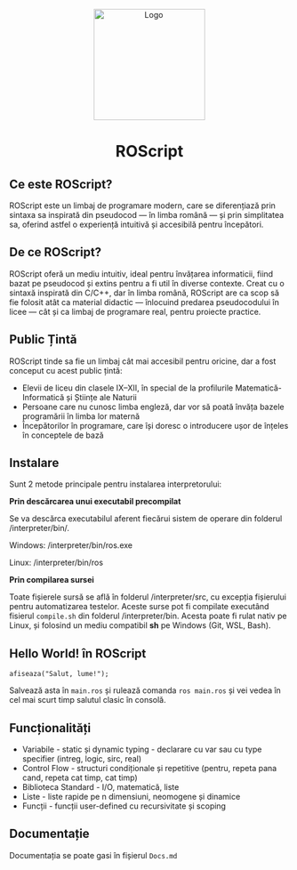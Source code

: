 <p align="center">
<img src="https://rares-cosma.github.io/logo.png" alt="Logo" width="200" height="200">
</p>

<h1 align="center">ROScript</h1>

## Ce este ROScript?

ROScript este un limbaj de programare modern, care se diferențiază prin sintaxa sa inspirată din pseudocod — în limba română — și prin simplitatea sa, oferind astfel o experiență intuitivă și accesibilă pentru începători.

## De ce ROScript?

ROScript oferă un mediu intuitiv, ideal pentru învățarea informaticii, fiind bazat pe pseudocod și extins pentru a fi util în diverse contexte.
Creat cu o sintaxă inspirată din C/C++, dar în limba română, ROScript are ca scop să fie folosit atât ca material didactic — înlocuind predarea pseudocodului în licee — cât și ca limbaj de programare real, pentru proiecte practice.

## Public Țintă

ROScript tinde sa fie un limbaj cât mai accesibil pentru oricine, dar a fost conceput cu acest public țintă:
* Elevii de liceu din clasele IX–XII, în special de la profilurile Matematică-Informatică și Științe ale Naturii
* Persoane care nu cunosc limba engleză, dar vor să poată învăța bazele programării în limba lor maternă
* Începătorilor în programare, care își doresc o introducere ușor de înțeles în conceptele de bază

## Instalare

Sunt 2 metode principale pentru instalarea interpretorului:

**Prin descărcarea unui executabil precompilat**

Se va descărca executabilul aferent fiecărui sistem de operare din folderul /interpreter/bin/.

Windows: /interpreter/bin/ros.exe

Linux: /interpreter/bin/ros

**Prin compilarea sursei**

Toate fișierele sursă se află în folderul /interpreter/src, cu excepția fișierului pentru automatizarea testelor. Aceste surse pot fi compilate executând fisierul ```compile.sh``` din folderul /interpreter/bin. Acesta poate fi rulat nativ pe Linux, și folosind un mediu compatibil **sh** pe Windows (Git, WSL, Bash).

## Hello World! în ROScript

```afiseaza("Salut, lume!");```

Salvează asta în ```main.ros``` și rulează comanda ```ros main.ros``` și vei vedea în cel mai scurt timp salutul clasic în consolă.

## Funcționalități

* Variabile - static și dynamic typing - declarare cu var sau cu type specifier (intreg, logic, sirc, real)
* Control Flow - structuri condiționale și repetitive (pentru, repeta pana cand, repeta cat timp, cat timp)
* Biblioteca Standard - I/O, matematică, liste
* Liste - liste rapide pe n dimensiuni, neomogene și dinamice
* Funcții - funcții user-defined cu recursivitate și scoping

## Documentație

Documentația se poate gasi în fișierul ```Docs.md```